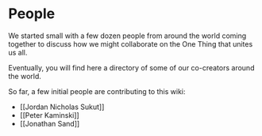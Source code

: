 # People
We started small with a few dozen people from around the world coming together to discuss how we might collaborate on the One Thing that unites us all. 

Eventually, you will find here a directory of some of our co-creators around the world. 

So far, a few initial people are contributing to this wiki:

- [[Jordan Nicholas Sukut]]  
- [[Peter Kaminski]]  
- [[Jonathan Sand]]  